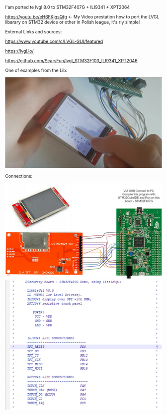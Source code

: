 I'am ported te lvgl 8.0 to STM32F407G + ILI9341 + XPT2064

https://youtu.be/eH6FKjgsQfg   <- My Video prestation how to port the LVGL libarary on STM32 device or other in Polish league, it's rly simple!

External Links and sources:

https://www.youtube.com/c/LVGL-GUI/featured

  https://lvgl.io/

https://github.com/ScarsFun/lvgl_STM32F103_ILI9341_XPT2046

One of examples from the Lib:

![Working](https://github.com/trteodor/LVGL_Ported_TO_ILI9341_STM32F407/blob/master/IMG/DzialajaceKlawiatura.PNG)

Connections:

![Connections](https://github.com/trteodor/LVGL_Ported_TO_ILI9341_STM32F407/blob/master/IMG/Untitled%20Diagram.jpg)
![Visualisation](https://github.com/trteodor/LVGL_Ported_TO_ILI9341_STM32F407/blob/master/IMG/Opis%20Po%C5%82%C4%85cze%C5%84.PNG)


